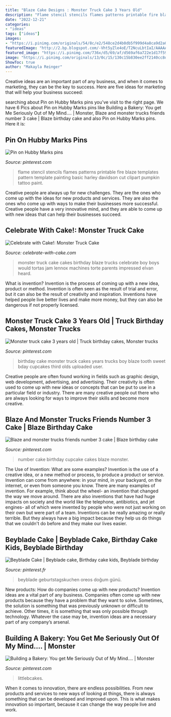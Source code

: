 ```yaml
---
title: "Blaze Cake Designs : Monster Truck Cake 3 Years Old"
description: "Flame stencil stencils flames patterns printable fire blaze templates pattern template painting basic harley davidson cut clipart pumpkin tattoo paint"
date: "2022-12-21"
categories:
- "ideas"
tags: ["ideas"]
images:
- "https://i.pinimg.com/originals/54/8c/e2/548ce2d4b0db5f999d4a8ca9d2a07d09.jpg"
featuredImage: "http://2.bp.blogspot.com/-Vht5yZle4oE/T2NcuLbtIaI/AAAAAAAAICQ/tZ9PHg9PyPM/s1600/IMG_5371_new.jpg"
featured_image: "https://i.pinimg.com/736x/d5/69/af/d569af6a722e1d17f599fc8f05dee164--number--cakes-monster-trucks.jpg"
image: "https://i.pinimg.com/originals/13/0c/15/130c15b830ee2ff2140cc8dc8afbf0bb.jpg"
ShowToc: true
author: "Makayla Reinger"
---
```



Creative ideas are an important part of any business, and when it comes to marketing, they can be the key to success. Here are five ideas for marketing that will help your business succeed: 

	

		
searching about Pin on Hubby Marks pins you've visit to the right page. We have 6 Pics about Pin on Hubby Marks pins like Building a Bakery: You get Me Seriously Out of My Mind.... | Monster, Blaze and monster trucks friends number 3 cake | Blaze birthday cake and also Pin on Hubby Marks pins. Here it is:
		
    
## Pin On Hubby Marks Pins

<img loading=lazy src="https://i.pinimg.com/originals/69/e0/e4/69e0e4daa05134ddae1beb8f138e7d39.jpg" onerror="this.onerror=null;this.src='https://tse1.mm.bing.net/th?id=OIP.31Ng5mK6KQBBw2WKs44UFgAAAA&amp;pid=15.1';" alt="Pin on Hubby Marks pins">

_Source: pinterest.com_

>flame stencil stencils flames patterns printable fire blaze templates pattern template painting basic harley davidson cut clipart pumpkin tattoo paint. 

	

Creative people are always up for new challenges. They are the ones who come up with the ideas for new products and services. They are also the ones who come up with ways to make their businesses more successful. Creative people have a very innovative mind, and they are able to come up with new ideas that can help their businesses succeed.

    
## Celebrate With Cake!: Monster Truck Cake

<img loading=lazy src="http://2.bp.blogspot.com/-Vht5yZle4oE/T2NcuLbtIaI/AAAAAAAAICQ/tZ9PHg9PyPM/s1600/IMG_5371_new.jpg" onerror="this.onerror=null;this.src='https://tse4.mm.bing.net/th?id=OIP.e31V0ijFhaUhWfe8csRFYAHaJ6&amp;pid=15.1';" alt="Celebrate with Cake!: Monster Truck Cake">

_Source: celebrate-with-cake.com_

>monster truck cake cakes birthday blaze trucks celebrate boy boys would tortas jam lennox machines torte parents impressed elvan heard. 

	

What is invention?
Invention is the process of coming up with a new idea, product or method. Invention is often seen as the result of trial and error, but it can also be the result of creativity and inspiration. Inventions have helped people live better lives and make more money, but they can also be dangerous if not properly licensed.

    
## Monster Truck Cake 3 Years Old | Truck Birthday Cakes, Monster Trucks

<img loading=lazy src="https://i.pinimg.com/originals/54/8c/e2/548ce2d4b0db5f999d4a8ca9d2a07d09.jpg" onerror="this.onerror=null;this.src='https://tse2.mm.bing.net/th?id=OIP.jJKdFAkoRM8FDONUP7jfyQHaJ4&amp;pid=15.1';" alt="Monster truck cake 3 years old | Truck birthday cakes, Monster trucks">

_Source: pinterest.com_

>birthday cake monster truck cakes years trucks boy blaze tooth sweet bday cupcakes third olds uploaded user. 

	

Creative people are often found working in fields such as graphic design, web development, advertising, and advertising. Their creativity is often used to come up with new ideas or concepts that can be put to use in a particular field or industry. There are many creative people out there who are always looking for ways to improve their skills and become more creative.

    
## Blaze And Monster Trucks Friends Number 3 Cake | Blaze Birthday Cake

<img loading=lazy src="https://i.pinimg.com/736x/d5/69/af/d569af6a722e1d17f599fc8f05dee164--number--cakes-monster-trucks.jpg" onerror="this.onerror=null;this.src='https://tse1.mm.bing.net/th?id=OIP.B1MO2v6CXoHyREh59E1mDQHaJ3&amp;pid=15.1';" alt="Blaze and monster trucks friends number 3 cake | Blaze birthday cake">

_Source: pinterest.com_

>number cake birthday cupcake cakes blaze monster. 

	

The Use of Invention: What are some examples?
Invention is the use of a creative idea, or a new method or process, to produce a product or service. Invention can come from anywhere: in your mind, in your backyard, on the internet, or even from someone you know. 
There are many examples of invention. For example, think about the wheel- an invention that changed the way we move around. There are also inventions that have had huge impacts on society and the world like the telephone, antibiotics, and jet engines- all of which were invented by people who were not just working on their own but were part of a team. 
Inventions can be really amazing or really terrible. But they always have a big impact because they help us do things that we couldn't do before and they make our lives easier.

    
## Beyblade Cake | Beyblade Cake, Birthday Cake Kids, Beyblade Birthday

<img loading=lazy src="https://i.pinimg.com/originals/d8/d5/1a/d8d51a594251c16c320ff207b493bca1.jpg" onerror="this.onerror=null;this.src='https://tse4.mm.bing.net/th?id=OIP.yvPN-XfQPiWFONc3qwb8hQHaE8&amp;pid=15.1';" alt="Beyblade Cake | Beyblade cake, Birthday cake kids, Beyblade birthday">

_Source: pinterest.fr_

>beyblade geburtstagskuchen oreos doğum günü. 

	

New products: How do companies come up with new products?
Invention ideas are a vital part of any business. Companies often come up with new products because they have a problem that they want to solve. Sometimes, the solution is something that was previously unknown or difficult to achieve. Other times, it is something that was only possible through technology. Whatever the case may be, invention ideas are a necessary part of any company’s arsenal.

    
## Building A Bakery: You Get Me Seriously Out Of My Mind.... | Monster

<img loading=lazy src="https://i.pinimg.com/originals/13/0c/15/130c15b830ee2ff2140cc8dc8afbf0bb.jpg" onerror="this.onerror=null;this.src='https://tse1.mm.bing.net/th?id=OIP.iC1CKerZJmTfm1HDKvoSPQHaFj&amp;pid=15.1';" alt="Building a Bakery: You get Me Seriously Out of My Mind.... | Monster">

_Source: pinterest.com_

>littlebcakes. 

	

When it comes to innovation, there are endless possibilities. From new products and services to new ways of looking at things, there is always something that can be developed and improved upon. This is what makes innovation so important, because it can change the way people live and work.

